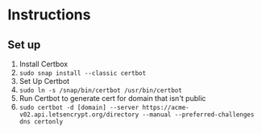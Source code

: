 # Instructions

## Set up
1. Install Certbox
  1. `sudo snap install --classic certbot`
2. Set Up Certbot
  1. `sudo ln -s /snap/bin/certbot /usr/bin/certbot`
3. Run Certbot to generate cert for domain that isn't public
  1. `sudo certbot -d [domain] --server https://acme-v02.api.letsencrypt.org/directory --manual --preferred-challenges dns certonly`
